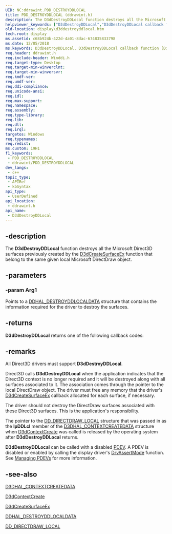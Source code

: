 ```yaml
---
UID: NC:ddrawint.PDD_DESTROYDDLOCAL
title: PDD_DESTROYDDLOCAL (ddrawint.h)
description: The D3dDestroyDDLocal function destroys all the Microsoft Direct3D surfaces previously created by the D3dCreateSurfaceEx function that belong to the same given local Microsoft DirectDraw object.
helpviewer_keywords: ["D3dDestroyDDLocal","D3dDestroyDDLocal callback function [Display Devices]","PDD_DESTROYDDLOCAL","PDD_DESTROYDDLOCAL callback","d3dfncs_3480b8ff-c19d-4495-ab5e-d5ef4e326967.xml","ddrawint/D3dDestroyDDLocal","display.d3ddestroyddlocal"]
old-location: display\d3ddestroyddlocal.htm
tech.root: display
ms.assetid: c68b924b-422d-4a01-8dac-674835833798
ms.date: 12/05/2018
ms.keywords: D3dDestroyDDLocal, D3dDestroyDDLocal callback function [Display Devices], PDD_DESTROYDDLOCAL, PDD_DESTROYDDLOCAL callback, d3dfncs_3480b8ff-c19d-4495-ab5e-d5ef4e326967.xml, ddrawint/D3dDestroyDDLocal, display.d3ddestroyddlocal
req.header: ddrawint.h
req.include-header: Winddi.h
req.target-type: Desktop
req.target-min-winverclnt: 
req.target-min-winversvr: 
req.kmdf-ver: 
req.umdf-ver: 
req.ddi-compliance: 
req.unicode-ansi: 
req.idl: 
req.max-support: 
req.namespace: 
req.assembly: 
req.type-library: 
req.lib: 
req.dll: 
req.irql: 
targetos: Windows
req.typenames: 
req.redist: 
ms.custom: 19H1
f1_keywords:
 - PDD_DESTROYDDLOCAL
 - ddrawint/PDD_DESTROYDDLOCAL
dev_langs:
 - c++
topic_type:
 - APIRef
 - kbSyntax
api_type:
 - UserDefined
api_location:
 - ddrawint.h
api_name:
 - D3dDestroyDDLocal
---
```


## -description

The <b>D3dDestroyDDLocal</b> function destroys all the Microsoft Direct3D surfaces previously created by the <a href="https://docs.microsoft.com/windows/desktop/api/ddrawint/nc-ddrawint-pdd_createsurfaceex">D3dCreateSurfaceEx</a> function that belong to the same given local Microsoft DirectDraw object.

## -parameters

### -param Arg1

Points to a <a href="https://docs.microsoft.com/windows/desktop/api/ddrawi/ns-ddrawi-ddhal_destroyddlocaldata">DDHAL_DESTROYDDLOCALDATA</a> structure that contains the information required for the driver to destroy the surfaces.

## -returns

<b>D3dDestroyDDLocal</b> returns one of the following callback codes:

## -remarks

All Direct3D drivers must support <b>D3dDestroyDDLocal</b>.

Direct3D calls <b>D3dDestroyDDLocal</b> when the application indicates that the Direct3D context is no longer required and it will be destroyed along with all surfaces associated to it. The association comes through the pointer to the local DirectDraw object. The driver must free any memory that the driver's <a href="https://docs.microsoft.com/windows/desktop/api/ddrawint/nc-ddrawint-pdd_createsurfaceex">D3dCreateSurfaceEx</a> callback allocated for each surface, if necessary. 

The driver should not destroy the DirectDraw surfaces associated with these Direct3D surfaces. This is the application's responsibility.

The pointer to the <a href="https://docs.microsoft.com/windows/desktop/api/ddrawint/ns-ddrawint-dd_directdraw_local">DD_DIRECTDRAW_LOCAL</a> structure that was passed in as the <b>lpDDLcl</b> member of the <a href="https://docs.microsoft.com/windows-hardware/drivers/ddi/content/d3dhal/ns-d3dhal-_d3dhal_contextcreatedata">D3DHAL_CONTEXTCREATEDATA</a> structure when <a href="https://docs.microsoft.com/windows-hardware/drivers/ddi/content/d3dhal/nc-d3dhal-lpd3dhal_contextcreatecb">D3dContextCreate</a> was called is released by the operating system after <b>D3dDestroyDDLocal</b> returns. 

<b>D3dDestroyDDLocal</b> can be called with a disabled <a href="https://docs.microsoft.com/windows-hardware/drivers/">PDEV</a>. A PDEV is disabled or enabled by calling the display driver's <a href="https://docs.microsoft.com/windows/desktop/api/winddi/nf-winddi-drvassertmode">DrvAssertMode</a> function. See <a href="https://docs.microsoft.com/windows-hardware/drivers/display/managing-pdevs">Managing PDEVs</a> for more information.

## -see-also

<a href="https://docs.microsoft.com/windows-hardware/drivers/ddi/content/d3dhal/ns-d3dhal-_d3dhal_contextcreatedata">D3DHAL_CONTEXTCREATEDATA</a>



<a href="https://docs.microsoft.com/windows-hardware/drivers/ddi/content/d3dhal/nc-d3dhal-lpd3dhal_contextcreatecb">D3dContextCreate</a>



<a href="https://docs.microsoft.com/windows/desktop/api/ddrawint/nc-ddrawint-pdd_createsurfaceex">D3dCreateSurfaceEx</a>



<a href="https://docs.microsoft.com/windows/desktop/api/ddrawi/ns-ddrawi-ddhal_destroyddlocaldata">DDHAL_DESTROYDDLOCALDATA</a>



<a href="https://docs.microsoft.com/windows/desktop/api/ddrawint/ns-ddrawint-dd_directdraw_local">DD_DIRECTDRAW_LOCAL</a>

